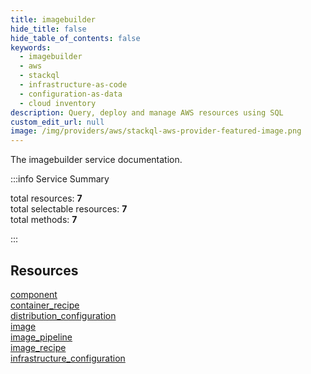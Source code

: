 ```yaml
---
title: imagebuilder
hide_title: false
hide_table_of_contents: false
keywords:
  - imagebuilder
  - aws
  - stackql
  - infrastructure-as-code
  - configuration-as-data
  - cloud inventory
description: Query, deploy and manage AWS resources using SQL
custom_edit_url: null
image: /img/providers/aws/stackql-aws-provider-featured-image.png
---
```


The imagebuilder service documentation.

:::info Service Summary

<div class="row">
<div class="providerDocColumn">
<span>total resources:&nbsp;<b>7</b></span><br />
<span>total selectable resources:&nbsp;<b>7</b></span><br />
<span>total methods:&nbsp;<b>7</b></span><br />
</div>
</div>

:::

## Resources
<div class="row">
<div class="providerDocColumn">
<a href="/providers/aws/imagebuilder/component/">component</a><br />
<a href="/providers/aws/imagebuilder/container_recipe/">container_recipe</a><br />
<a href="/providers/aws/imagebuilder/distribution_configuration/">distribution_configuration</a><br />
<a href="/providers/aws/imagebuilder/image/">image</a>
</div>
<div class="providerDocColumn">
<a href="/providers/aws/imagebuilder/image_pipeline/">image_pipeline</a><br />
<a href="/providers/aws/imagebuilder/image_recipe/">image_recipe</a><br />
<a href="/providers/aws/imagebuilder/infrastructure_configuration/">infrastructure_configuration</a>
</div>
</div>